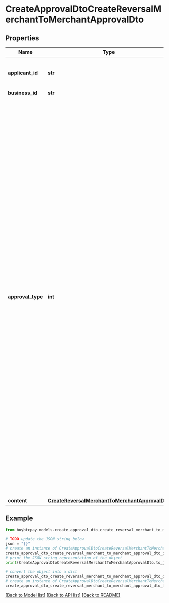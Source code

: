 # CreateApprovalDtoCreateReversalMerchantToMerchantApprovalDto


## Properties

Name | Type | Description | Notes
------------ | ------------- | ------------- | -------------
**applicant_id** | **str** | 不用填，系统会根据请求用户自己设定 | [optional] 
**business_id** | **str** |  | [optional] 
**approval_type** | **int** | 0: Platform Recharge, 1: Merchant Recharge, 11: Virtual Account Recharge, 12: Merchant Self Service Recharge, 13: Virtual Account Self Service Recharge, 14: Merchant Self Service Recharge by PalmPay Virtual Account, 15: Virtual merchant Self Service Recharge by PalmPay Virtual Account, 2: Refund, 3: Frozen, 4: Unfrozen, 100: Reversal platform to merchant, 101: Reversal merchant to platform, 102: Reversal merchant to merchant, 103: Reversal platform to bank, 200: Reversal platform to wallet, 201: Reversal wallet to platform, 202: Reversal wallet to wallet | 
**content** | [**CreateReversalMerchantToMerchantApprovalDto**](CreateReversalMerchantToMerchantApprovalDto.md) |  | [optional] 

## Example

```python
from buybtcpay.models.create_approval_dto_create_reversal_merchant_to_merchant_approval_dto import CreateApprovalDtoCreateReversalMerchantToMerchantApprovalDto

# TODO update the JSON string below
json = "{}"
# create an instance of CreateApprovalDtoCreateReversalMerchantToMerchantApprovalDto from a JSON string
create_approval_dto_create_reversal_merchant_to_merchant_approval_dto_instance = CreateApprovalDtoCreateReversalMerchantToMerchantApprovalDto.from_json(json)
# print the JSON string representation of the object
print(CreateApprovalDtoCreateReversalMerchantToMerchantApprovalDto.to_json())

# convert the object into a dict
create_approval_dto_create_reversal_merchant_to_merchant_approval_dto_dict = create_approval_dto_create_reversal_merchant_to_merchant_approval_dto_instance.to_dict()
# create an instance of CreateApprovalDtoCreateReversalMerchantToMerchantApprovalDto from a dict
create_approval_dto_create_reversal_merchant_to_merchant_approval_dto_from_dict = CreateApprovalDtoCreateReversalMerchantToMerchantApprovalDto.from_dict(create_approval_dto_create_reversal_merchant_to_merchant_approval_dto_dict)
```
[[Back to Model list]](../README.md#documentation-for-models) [[Back to API list]](../README.md#documentation-for-api-endpoints) [[Back to README]](../README.md)


